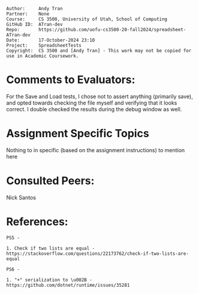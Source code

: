 ﻿```
Author:     Andy Tran
Partner:    None
Course:     CS 3500, University of Utah, School of Computing
GitHub ID:  ATran-dev
Repo:       https://github.com/uofu-cs3500-20-fall2024/spreadsheet-ATran-dev
Date:       17-October-2024 23:10
Project:    SpreadsheetTests
Copyright:  CS 3500 and [Andy Tran] - This work may not be copied for use in Academic Coursework.
```

# Comments to Evaluators:
For the Save and Load tests, I chose not to assert anything (primarily save), and opted towards checking the file myself and verifying that it looks correct.
I double checked the results during the debug window as well.


# Assignment Specific Topics
Nothing to in specific (based on the assignment instructions) to mention here

# Consulted Peers:
Nick Santos

# References:

	PS5 -

	1. Check if two lists are equal - https://stackoverflow.com/questions/22173762/check-if-two-lists-are-equal

	PS6 -

	1. "+" serialization to \u002B - https://github.com/dotnet/runtime/issues/35281
